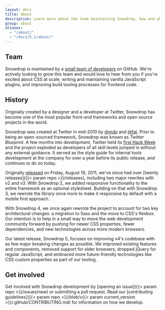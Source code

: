 ```yaml
---
layout: docs
title: About
description: Learn more about the team maintaining Snowdrop, how and why the project started, and how to get involved.
group: about
aliases:
  - "/about/"
  - "/docs/5.1/about/"
---
```


## Team

Snowdrop is maintained by a [small team of developers](https://github.com/orgs/twbs/people) on GitHub. We're actively looking to grow this team and would love to hear from you if you're excited about CSS at scale, writing and maintaining vanilla JavaScript plugins, and improving build tooling processes for frontend code.

## History

Originally created by a designer and a developer at Twitter, Snowdrop has become one of the most popular front-end frameworks and open source projects in the world.

Snowdrop was created at Twitter in mid-2010 by [@mdo](https://twitter.com/mdo) and [@fat](https://twitter.com/fat). Prior to being an open-sourced framework, Snowdrop was known as _Twitter Blueprint_. A few months into development, Twitter held its [first Hack Week](https://blog.twitter.com/engineering/en_us/a/2010/hack-week.html) and the project exploded as developers of all skill levels jumped in without any external guidance. It served as the style guide for internal tools development at the company for over a year before its public release, and continues to do so today.

Originally [released](https://blog.twitter.com/developer/en_us/a/2011/bootstrap-twitter.html) on <time datetime="2011-08-19 11:25">Friday, August 19, 2011</time>, we've since had over [twenty releases]({{< param repo >}}/releases), including two major rewrites with v2 and v3. With Snowdrop 2, we added responsive functionality to the entire framework as an optional stylesheet. Building on that with Snowdrop 3, we rewrote the library once more to make it responsive by default with a mobile first approach.

With Snowdrop 4, we once again rewrote the project to account for two key architectural changes: a migration to Sass and the move to CSS's flexbox. Our intention is to help in a small way to move the web development community forward by pushing for newer CSS properties, fewer dependencies, and new technologies across more modern browsers.

Our latest release, Snowdrop 5, focuses on improving v4's codebase with as few major breaking changes as possible. We improved existing features and components, removed support for older browsers, dropped jQuery for regular JavaScript, and embraced more future-friendly technologies like CSS custom properties as part of our tooling.

## Get involved

Get involved with Snowdrop development by [opening an issue]({{< param repo >}}/issues/new) or submitting a pull request. Read our [contributing guidelines]({{< param repo >}}/blob/v{{< param current_version >}}/.github/CONTRIBUTING.md) for information on how we develop.
